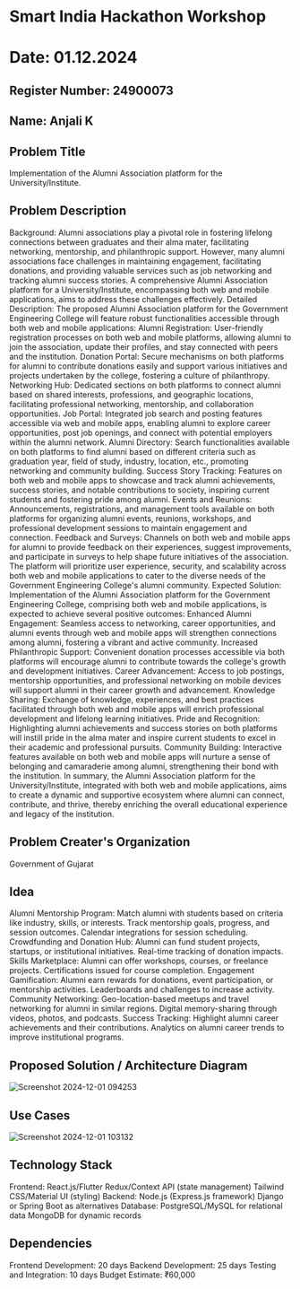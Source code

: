 # Smart India Hackathon Workshop
# Date: 01.12.2024
## Register Number: 24900073
## Name: Anjali K
## Problem Title
Implementation of the Alumni Association platform for the University/Institute.
## Problem Description
Background: Alumni associations play a pivotal role in fostering lifelong connections between graduates and their alma mater, facilitating networking, mentorship, and philanthropic support. However, many alumni associations face challenges in maintaining engagement, facilitating donations, and providing valuable services such as job networking and tracking alumni success stories. A comprehensive Alumni Association platform for a University/Institute, encompassing both web and mobile applications, aims to address these challenges effectively. Detailed Description: The proposed Alumni Association platform for the Government Engineering College will feature robust functionalities accessible through both web and mobile applications: Alumni Registration: User-friendly registration processes on both web and mobile platforms, allowing alumni to join the association, update their profiles, and stay connected with peers and the institution. Donation Portal: Secure mechanisms on both platforms for alumni to contribute donations easily and support various initiatives and projects undertaken by the college, fostering a culture of philanthropy. Networking Hub: Dedicated sections on both platforms to connect alumni based on shared interests, professions, and geographic locations, facilitating professional networking, mentorship, and collaboration opportunities. Job Portal: Integrated job search and posting features accessible via web and mobile apps, enabling alumni to explore career opportunities, post job openings, and connect with potential employers within the alumni network. Alumni Directory: Search functionalities available on both platforms to find alumni based on different criteria such as graduation year, field of study, industry, location, etc., promoting networking and community building. Success Story Tracking: Features on both web and mobile apps to showcase and track alumni achievements, success stories, and notable contributions to society, inspiring current students and fostering pride among alumni. Events and Reunions: Announcements, registrations, and management tools available on both platforms for organizing alumni events, reunions, workshops, and professional development sessions to maintain engagement and connection. Feedback and Surveys: Channels on both web and mobile apps for alumni to provide feedback on their experiences, suggest improvements, and participate in surveys to help shape future initiatives of the association. The platform will prioritize user experience, security, and scalability across both web and mobile applications to cater to the diverse needs of the Government Engineering College's alumni community. Expected Solution: Implementation of the Alumni Association platform for the Government Engineering College, comprising both web and mobile applications, is expected to achieve several positive outcomes: Enhanced Alumni Engagement: Seamless access to networking, career opportunities, and alumni events through web and mobile apps will strengthen connections among alumni, fostering a vibrant and active community. Increased Philanthropic Support: Convenient donation processes accessible via both platforms will encourage alumni to contribute towards the college's growth and development initiatives. Career Advancement: Access to job postings, mentorship opportunities, and professional networking on mobile devices will support alumni in their career growth and advancement. Knowledge Sharing: Exchange of knowledge, experiences, and best practices facilitated through both web and mobile apps will enrich professional development and lifelong learning initiatives. Pride and Recognition: Highlighting alumni achievements and success stories on both platforms will instill pride in the alma mater and inspire current students to excel in their academic and professional pursuits. Community Building: Interactive features available on both web and mobile apps will nurture a sense of belonging and camaraderie among alumni, strengthening their bond with the institution. In summary, the Alumni Association platform for the University/Institute, integrated with both web and mobile applications, aims to create a dynamic and supportive ecosystem where alumni can connect, contribute, and thrive, thereby enriching the overall educational experience and legacy of the institution.
## Problem Creater's Organization
Government of Gujarat

## Idea
Alumni Mentorship Program:
Match alumni with students based on criteria like industry, skills, or interests.
Track mentorship goals, progress, and session outcomes.
Calendar integrations for session scheduling.
Crowdfunding and Donation Hub:
Alumni can fund student projects, startups, or institutional initiatives.
Real-time tracking of donation impacts.
Skills Marketplace:
Alumni can offer workshops, courses, or freelance projects.
Certifications issued for course completion.
Engagement Gamification:
Alumni earn rewards for donations, event participation, or mentorship activities.
Leaderboards and challenges to increase activity.
Community Networking:
Geo-location-based meetups and travel networking for alumni in similar regions.
Digital memory-sharing through videos, photos, and podcasts.
Success Tracking:
Highlight alumni career achievements and their contributions.
Analytics on alumni career trends to improve institutional programs.


## Proposed Solution / Architecture Diagram
![Screenshot 2024-12-01 094253](https://github.com/user-attachments/assets/d0c89183-215c-44e3-876a-b1f9a39d1439)


## Use Cases
![Screenshot 2024-12-01 103132](https://github.com/user-attachments/assets/ab477407-f9a0-41d1-88f8-a2d80aa1679f)


## Technology Stack
Frontend:
React.js/Flutter
Redux/Context API (state management)
Tailwind CSS/Material UI (styling)
Backend:
Node.js (Express.js framework)
Django or Spring Boot as alternatives
Database:
PostgreSQL/MySQL for relational data
MongoDB for dynamic records

## Dependencies
Frontend Development: 20 days
Backend Development: 25 days
Testing and Integration: 10 days
Budget Estimate: ₹60,000
